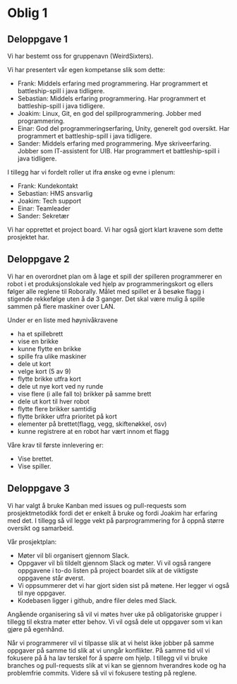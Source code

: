 # Oblig 1

## Deloppgave 1

Vi har bestemt oss for gruppenavn (WeirdSixters). 

Vi har presentert vår egen kompetanse slik som dette:
- Frank: Middels erfaring med programmering. Har programmert et battleship-spill i java tidligere.
- Sebastian: Middels erfaring programmering. Har programmert et battleship-spill i java tidligere.
- Joakim: Linux, Git, en god del spillprogrammering. Jobber med programmering. 
- Einar: God del programmeringserfaring, Unity, generelt god oversikt. Har programmert et battleship-spill i java tidligere.
- Sander: Middels erfaring med programmering. Mye skriveerfaring. Jobber som IT-assistent for UIB. Har programmert et battleship-spill i java tidligere.
 
I tillegg har vi fordelt roller ut ifra ønske og evne i plenum:
- Frank: Kundekontakt
- Sebastian: HMS ansvarlig
- Joakim: Tech support
- Einar: Teamleader
- Sander: Sekretær


Vi har opprettet et project board. Vi har også gjort klart kravene som dette prosjektet har.

## Deloppgave 2

Vi har en overordnet plan om å lage et spill der spilleren programmerer en robot i et produksjonslokale ved hjelp av programmeringskort 
og ellers følger alle reglene til Roborally.
Målet med spillet er å besøke flagg i stigende rekkefølge uten å dø 3 ganger. 
Det skal være mulig å spille sammen på flere maskiner over LAN.

Under er en liste med høynivåkravene
- ha et spillebrett
- vise en brikke
- kunne flytte en brikke
- spille fra ulike maskiner
- dele ut kort
- velge kort (5 av 9)
- flytte brikke utfra kort
- dele ut nye kort ved ny runde
- vise flere (i alle fall to) brikker på samme brett
- dele ut kort til hver robot
- flytte flere brikker samtidig
- flytte brikker utfra prioritet på kort
- elementer på brettet(flagg, vegg, skiftenøkkel, osv)
- kunne registrere at en robot har vært innom et flagg

Våre krav til første innlevering er:
- Vise brettet.
- Vise spiller.

## Deloppgave 3

Vi har valgt å bruke Kanban med issues og pull-requests som prosjektmetodikk fordi  det er enkelt å bruke og fordi Joakim har erfaring med det. 
I tillegg så vil legge vekt på parprogrammering for å oppnå større oversikt og samarbeid. 

Vår prosjektplan: 
- Møter vil bli organisert gjennom Slack.
- Oppgaver vil bli tildelt gjennom Slack og møter. Vi vil også rangere oppgavene i to-do listen på project boardet slik at de viktigste oppgavene står øverst.
- Vi oppsummerer det vi har gjort siden sist på møtene. Her legger vi også til nye oppgaver.
- Kodebasen ligger i github, andre filer deles med Slack.

Angående organisering så vil vi møtes hver uke på obligatoriske grupper i tillegg til ekstra møter etter behov. Vi vil også dele ut oppgaver som vi kan gjøre på egenhånd.

Når vi programmerer vil vi tilpasse slik at vi helst ikke jobber på samme oppgaver på samme tid slik at vi unngår konflikter. 
På samme tid vil vi fokusere på å ha lav terskel for å spørre om hjelp. 
I tillegg vil vi bruke branches og pull-requests slik at vi kan se gjennom hverandres kode og ha problemfrie commits.
Videre så vil vi fokusere testing på reglene.
